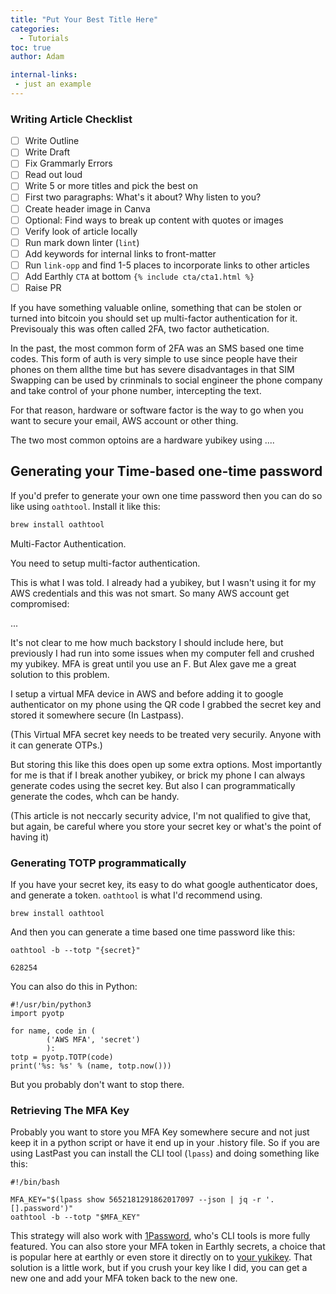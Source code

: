 ```yaml
---
title: "Put Your Best Title Here"
categories:
  - Tutorials
toc: true
author: Adam

internal-links:
 - just an example
---
```

### Writing Article Checklist

- [ ] Write Outline
- [ ] Write Draft
- [ ] Fix Grammarly Errors
- [ ] Read out loud
- [ ] Write 5 or more titles and pick the best on
- [ ] First two paragraphs: What's it about? Why listen to you?
- [ ] Create header image in Canva
- [ ] Optional: Find ways to break up content with quotes or images
- [ ] Verify look of article locally
- [ ] Run mark down linter (`lint`)
- [ ] Add keywords for internal links to front-matter
- [ ] Run `link-opp` and find 1-5 places to incorporate links to other articles
- [ ] Add Earthly `CTA` at bottom `{% include cta/cta1.html %}`
- [ ] Raise PR

If you have something valuable online, something that can be stolen or turned into bitcoin you should set up multi-factor authentication for it. Previsoualy this was often called 2FA, two factor authetication.

In the past, the most common form of 2FA was an SMS based one time codes. This form of auth is very simple to use since people have their phones on them allthe time but has severe disadvantages in that SIM Swapping can be used by crinminals to social engineer the phone company and take control of your phone number, intercepting the text.

For that reason, hardware or software factor is the way to go when you want to secure your email, AWS account or other thing.

The two most common optoins are a hardware yubikey using ....

## Generating your Time-based one-time password

If you'd prefer to generate your own one time password then you can do so like using `oathtool`. Install it like this:

~~~{.bash caption=">_"}
brew install oathtool
~~~








Multi-Factor Authentication. 

You need to setup multi-factor authentication. 

This is what I was told. I already had a yubikey, but I wasn't using it for my AWS credentials and this was not smart. So many AWS account get compromised:

...

It's not clear to me how much backstory I should include here, but previously I had run into some issues when my computer fell and crushed my yubikey. MFA is great until you use an F. But Alex gave me a great solution to this problem. 


I setup a virtual MFA device in AWS and before adding it to google authenticator on my phone using the QR code I grabbed the secret key and stored it somewhere secure (In Lastpass). 

(This Virtual MFA secret key needs to be treated very securily. Anyone with it can generate OTPs.)

But storing this like this does open up some extra options. Most importantly for me is that if I break another yubikey, or brick my phone I can always generate codes using the secret key. But also I can programmatically generate the codes, whch can be handy. 

(This article is not neccarly security advice, I'm not qualified to give that, but again, be careful where you store your secret key or what's the point of having it)

### Generating TOTP programmatically

If you have your secret key, its easy to do what google authenticator does, and generate a token. `oathtool` is what I'd recommend using.

`brew install oathtool`

And then you can generate a time based one time password like this:
```
oathtool -b --totp "{secret}"
```
~~~
628254
~~~

You can also do this in Python:
```
#!/usr/bin/python3
import pyotp

for name, code in (
		('AWS MFA', 'secret')
		):	
totp = pyotp.TOTP(code)
print('%s: %s' % (name, totp.now()))
```

But you probably don't want to stop there.

### Retrieving The MFA Key

Probably you want to store you MFA Key somewhere secure and not just keep it in a python script or have it end up in your .history file. So if you are using LastPast you can install the CLI tool (`lpass`)  and doing something like this:
```
#!/bin/bash

MFA_KEY="$(lpass show 5652181291862017097 --json | jq -r '.[].password')"
oathtool -b --totp "$MFA_KEY"
```

This strategy will also work with [1Password](https://app-updates.agilebits.com/product_history/CLI2), who's CLI tools is more fully featured. You can also store your MFA token in Earthly secrets, a choice that is popular here at earthly or even store it directly on to [your yukikey](https://scalesec.com/blog/why-your-yubikey-wont-work-with-aws-cli/). That solution is a little work, but if you crush your key like I did, you can get a new one and add your MFA token back to the new one.

